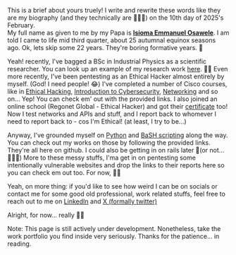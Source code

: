 This is a brief about yours truely!
I write and rewrite these words like they are my biography (and they technically are 🤷🏽‍♂️) on the 10th day of 2025's February.    
My full name as given to me by my Papa is <u>**Isioma Emmanuel Osawele**</u>. I am told I came to life mid third quarter, about 25 autumnal equinox seasons ago.  Ok, lets skip some 22 years. They're boring formative years. 🥱


Yeah! recently, I've bagged a BSc in Industrial Physics as a scientific researcher. You can look up an example of my research work [here](https://journals.nipes.org/index.php/jmsc/article/view/657/650). ✌🏾
Even more recently, I've been pentesting as an Ethical Hacker almost entirely by myself. (God! I need people! 😂) I've completed a number of Cisco courses, like in [Ethical Hacking](https://www.credly.com/badges/bb918a50-f696-43dd-9f2c-9d383c302b97/linked_in_profile), [Introduction to Cybersecurity](https://www.credly.com/badges/67e6cf22-9d5f-47f7-ac01-a48cff9e61e1/public_url), [Networking](https://www.credly.com/badges/02d2151d-6cee-43ae-aed1-3f65335d28f6/linked_in_profile) and so on... Yep! You can check em' out with the provided links.  I also joined an online school (Regonet Global - Ethical Hacker) and got their [certificate](https://drive.google.com/file/d/1457f5y4lDLwCyq_OcVNygN70NoF11jpI/view?usp=sharing) too! Now I test networks and APIs and stuff, and I report back to whomever I need to report back to - cos I'm Ethical! (at least, I try to be...)

Anyway, I've grounded myself on [Python](https://github.com/Osawele/pythons.git) and [BaSH scripting](https://github.com/Osawele/bash_scripts.git) along the way. You can check out my works on those by following the provided links. They're all here on github. I could also be getting in on rails later 🤔(or not...🤷🏽‍♂️)
More to these messy stuffs, I'ma get in on pentesting some intentionally vulnerable websites and drop the links to their reports here so you can check em out too. For now, ✌🏾

Yeah, on more thing: if you'd like to see how weird I can be on socials or contact me for some good old professional, work related stuffs, feel free to reach out to me on [LinkedIn](https://www.linkedin.com/in/isioma-emmanuel-osawele
) and [X (formally twitter)](https://x.com/creator_e99)

Alright, for now... really ✌🏾


Note: This page is still actively under development. Nonetheless, take the work portfolio you find inside very seriously. Thanks for the patience... in reading.
